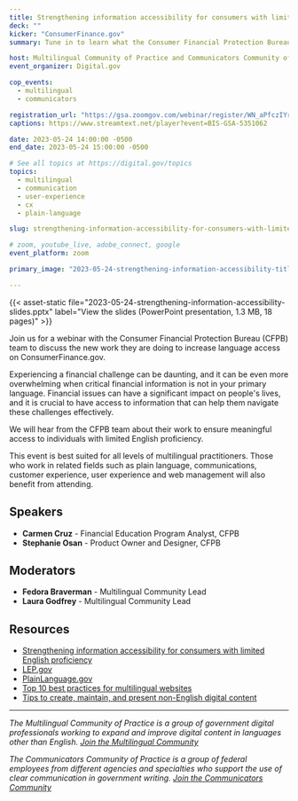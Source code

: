 ```yaml
---
title: Strengthening information accessibility for consumers with limited English proficiency
deck: ""
kicker: "ConsumerFinance.gov"
summary: Tune in to learn what the Consumer Financial Protection Bureau (CFPB) is doing to ensure financial products and services are accessible to all consumers, including those with limited English proficiency.

host: Multilingual Community of Practice and Communicators Community of Practice
event_organizer: Digital.gov

cop_events:
  - multilingual
  - communicators

registration_url: "https://gsa.zoomgov.com/webinar/register/WN_aPfczIYrQ_KwmKQ4ZTYDoQ"
captions: https://www.streamtext.net/player?event=BIS-GSA-5351062

date: 2023-05-24 14:00:00 -0500
end_date: 2023-05-24 15:00:00 -0500

# See all topics at https://digital.gov/topics
topics:
  - multilingual
  - communication
  - user-experience
  - cx
  - plain-language

slug: strengthening-information-accessibility-for-consumers-with-limited-english-proficiency

# zoom, youtube_live, adobe_connect, google
event_platform: zoom

primary_image: "2023-05-24-strengthening-information-accessibility-title-card"

---
```


{{< asset-static file="2023-05-24-strengthening-information-accessibility-slides.pptx" label="View the slides (PowerPoint presentation, 1.3 MB, 18 pages)" >}}

Join us for a webinar with the Consumer Financial Protection Bureau (CFPB) team to discuss the new work they are doing to increase language access on ConsumerFinance.gov.

Experiencing a financial challenge can be daunting, and it can be even more overwhelming when critical financial information is not in your primary language. Financial issues can have a significant impact on people's lives, and it is crucial to have access to information that can help them navigate these challenges effectively.

We will hear from the CFPB team about their work to ensure meaningful access to individuals with limited English proficiency.

This event is best suited for all levels of multilingual practitioners. Those who work in related fields such as plain language, communications, customer experience, user experience and web management will also benefit from attending.

## Speakers

* **Carmen Cruz** - Financial Education Program Analyst, CFPB
* **Stephanie Osan** - Product Owner and Designer, CFPB

## Moderators

* **Fedora Braverman** - Multilingual Community Lead
* **Laura Godfrey** - Multilingual Community Lead

## Resources

* [Strengthening information accessibility for consumers with limited English proficiency](https://www.consumerfinance.gov/about-us/blog/strengthening-information-accessibility-for-consumers-limited-english-proficiency/)
* [LEP.gov](https://www.lep.gov/)
* [PlainLanguage.gov](https://www.plainlanguage.gov/)
* [Top 10 best practices for multilingual websites](https://digital.gov/resources/top-10-best-practices-for-multilingual-websites/)
* [Tips to create, maintain, and present non-English digital content](https://digital.gov/2022/05/23/10-tips-to-create-maintain-and-present-non-english-digital-content-a-qa-with-michael-mule/)

---

*The Multilingual Community of Practice is a group of government digital professionals working to expand and improve digital content in languages other than English. [Join the Multilingual Community](https://digital.gov/communities/multilingual/)* 

*The Communicators Community of Practice is a group of federal employees from different agencies and specialties who support the use of clear communication in government writing. [Join the Communicators Community](https://digital.gov/communities/communicators/)*
